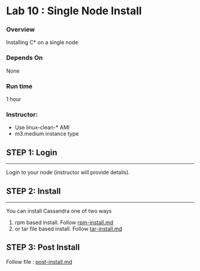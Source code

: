 <link rel='stylesheet' href='../assets/css/main.css'/>

 

Lab 10 : Single Node Install
====================

### Overview
Installing C* on a single node

### Depends On 
None

### Run time
1 hour

### Instructor:
- Use linux-clean-* AMI
- m3.medium instance type

## STEP 1: Login
----------------------------
Login to your node (instructor will provide details).  

## STEP 2: Install
----------------------------
You can install Cassandra one of two ways
1. rpm based install. Follow [rpm-install.md](rpm-install.md)
2. or tar file based install.  Follow [tar-install.md](tar-install.md)


## STEP 3: Post Install
Follow file : [post-install.md](post-install.md)

